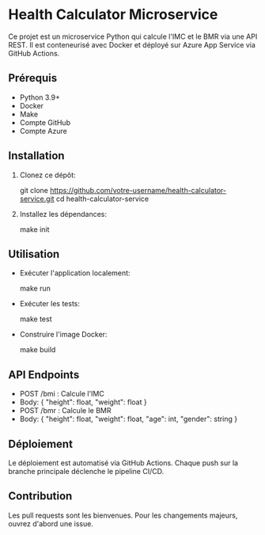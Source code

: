 # Health Calculator Microservice

Ce projet est un microservice Python qui calcule l'IMC et le BMR via une API REST. Il est conteneurisé avec Docker et déployé sur Azure App Service via GitHub Actions.

## Prérequis

- Python 3.9+
- Docker
- Make
- Compte GitHub
- Compte Azure

## Installation

1. Clonez ce dépôt:

   git clone https://github.com/votre-username/health-calculator-service.git
   cd health-calculator-service


2. Installez les dépendances:

   make init


## Utilisation

- Exécuter l'application localement:

  make run


- Exécuter les tests:

  make test


- Construire l'image Docker:

  make build


## API Endpoints

- POST /bmi : Calcule l'IMC
- Body: { "height": float, "weight": float }
- POST /bmr : Calcule le BMR
- Body: { "height": float, "weight": float, "age": int, "gender": string }

## Déploiement

Le déploiement est automatisé via GitHub Actions. Chaque push sur la branche principale déclenche le pipeline CI/CD.

## Contribution

Les pull requests sont les bienvenues. Pour les changements majeurs, ouvrez d'abord une issue.
